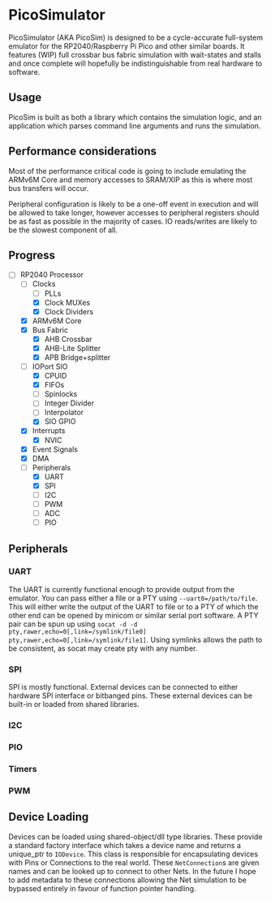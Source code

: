 # PicoSimulator

PicoSimulator (AKA PicoSim) is designed to be a cycle-accurate full-system emulator for the RP2040/Raspberry Pi Pico and other similar boards. It features (WIP) full crossbar bus fabric simulation with wait-states and stalls and once complete will hopefully be indistinguishable from real hardware to software.

## Usage

PicoSim is built as both a library which contains the simulation logic, and an application which parses command line arguments and runs the simulation.

## Performance considerations

Most of the performance critical code is going to include emulating the ARMv6M Core and memory accesses to SRAM/XIP as this is where most bus transfers will occur.

Peripheral configuration is likely to be a one-off event in execution and will be allowed to take longer, however accesses to peripheral registers should be as fast as possible in the majority of cases. IO reads/writes are likely to be the slowest component of all.

## Progress

- [ ] RP2040 Processor
  - [ ] Clocks
    - [ ] PLLs
    - [x] Clock MUXes
    - [x] Clock Dividers
  - [x] ARMv6M Core
  - [x] Bus Fabric
    - [x] AHB Crossbar
    - [x] AHB-Lite Splitter
    - [x] APB Bridge+splitter
  - [ ] IOPort SIO
    - [x] CPUID
    - [x] FIFOs
    - [ ] Spinlocks
    - [ ] Integer Divider
    - [ ] Interpolator
    - [x] SIO GPIO
  - [x] Interrupts
    - [x] NVIC
  - [x] Event Signals
  - [x] DMA
  - [ ] Peripherals
    - [x] UART
    - [x] SPI
    - [ ] I2C
    - [ ] PWM
    - [ ] ADC
    - [ ] PIO
  <!-- - [ ]  -->

## Peripherals

### UART

The UART is currently functional enough to provide output from the emulator. You can pass either a file or a PTY using `--uart0=/path/to/file`. This will either write the output of the UART to file or to a PTY of which the other end can be opened by minicom or similar serial port software.
A PTY pair can be spun up using `socat -d -d pty,rawer,echo=0[,link=/symlink/file0] pty,rawer,echo=0[,link=/symlink/file1]`. Using symlinks allows the path to be consistent, as socat may create pty with any number.

### SPI

SPI is mostly functional. External devices can be connected to either hardware SPI interface or bitbanged pins. These external devices can be built-in or loaded from shared libraries.

### I2C

### PIO

### Timers

### PWM

## Device Loading

Devices can be loaded using shared-object/dll type libraries. These provide a standard factory interface which takes a device name and returns a unique_ptr to `IODevice`. This class is responsible for encapsulating devices with Pins or Connections to the real world. These `NetConnection`s are given names and can be looked up to connect to other Nets. In the future I hope to add metadata to these connections allowing the Net simulation to be bypassed entirely in favour of function pointer handling.